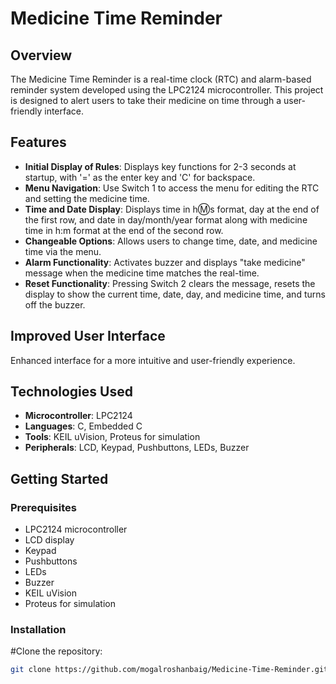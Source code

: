 # Medicine Time Reminder

## Overview
The Medicine Time Reminder is a real-time clock (RTC) and alarm-based reminder system developed using the LPC2124 microcontroller. This project is designed to alert users to take their medicine on time through a user-friendly interface.

## Features
- **Initial Display of Rules**: Displays key functions for 2-3 seconds at startup, with '=' as the enter key and 'C' for backspace.
- **Menu Navigation**: Use Switch 1 to access the menu for editing the RTC and setting the medicine time.
- **Time and Date Display**: Displays time in h:m:s format, day at the end of the first row, and date in day/month/year format along with medicine time in h:m format at the end of the second row.
- **Changeable Options**: Allows users to change time, date, and medicine time via the menu.
- **Alarm Functionality**: Activates buzzer and displays "take medicine" message when the medicine time matches the real-time.
- **Reset Functionality**: Pressing Switch 2 clears the message, resets the display to show the current time, date, day, and medicine time, and turns off the buzzer.

## Improved User Interface
Enhanced interface for a more intuitive and user-friendly experience.

## Technologies Used
- **Microcontroller**: LPC2124
- **Languages**: C, Embedded C
- **Tools**: KEIL uVision, Proteus for simulation
- **Peripherals**: LCD, Keypad, Pushbuttons, LEDs, Buzzer

## Getting Started
### Prerequisites
- LPC2124 microcontroller
- LCD display
- Keypad
- Pushbuttons
- LEDs
- Buzzer
- KEIL uVision
- Proteus for simulation

### Installation
 #Clone the repository:
   ```bash
   git clone https://github.com/mogalroshanbaig/Medicine-Time-Reminder.git
